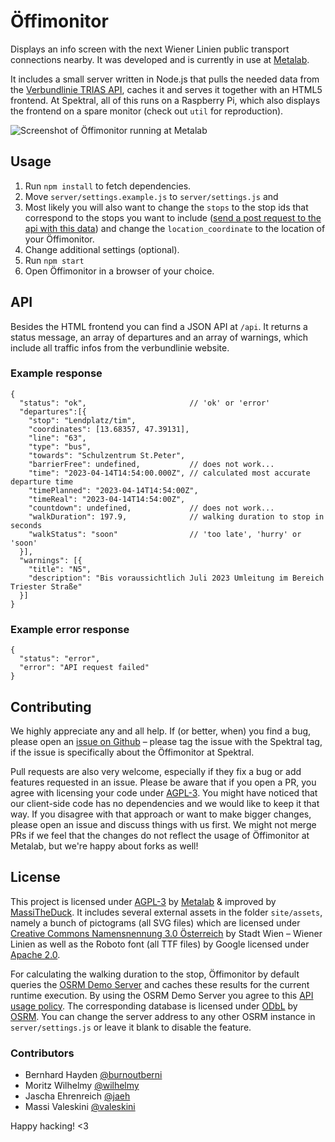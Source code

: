 # Öffimonitor

Displays an info screen with the next Wiener Linien public transport connections nearby. It was developed and is currently in use at [Metalab](https://metalab.at).

It includes a small server written in Node.js that pulls the needed data from the [Verbundlinie TRIAS API](https://verbundlinie.at/de/fahrplan/rund-um-den-fahrplan/link-zum-fahrplan), caches it and serves it together with an HTML5 frontend. At Spektral, all of this runs on a Raspberry Pi, which also displays the frontend on a spare monitor (check out ```util``` for reproduction).

![Screenshot of Öffimonitor running at Metalab](https://metalab.at/wiki/images/b/b0/Oeffimonitor_screenshot.png)

## Usage

1.  Run ```npm install``` to fetch dependencies.
2.  Move ```server/settings.example.js``` to ```server/settings.js``` and
  1. Most likely you will also want to change the ```stops``` to the stop ids that correspond to the stops you want to include ([send a post request to the api with this data](https://www.verbundlinie.at/images/fahrplan/xml/request-9-1.xml)) and change the ```location_coordinate``` to the location of your Öffimonitor.
  2. Change additional settings (optional).
3.  Run ```npm start```
4.  Open Öffimonitor in a browser of your choice.

## API

Besides the HTML frontend you can find a JSON API at ```/api```. It returns a status message, an array of departures and an array of warnings, which include all traffic infos from the verbundlinie website.

### Example response

    {
      "status": "ok",                       // 'ok' or 'error'
      "departures":[{
        "stop": "Lendplatz/tim",
        "coordinates": [13.68357, 47.39131],
        "line": "63",
        "type": "bus",
        "towards": "Schulzentrum St.Peter",
        "barrierFree": undefined,           // does not work...
        "time": "2023-04-14T14:54:00.000Z", // calculated most accurate departure time
        "timePlanned": "2023-04-14T14:54:00Z",
        "timeReal": "2023-04-14T14:54:00Z",
        "countdown": undefined,             // does not work...
        "walkDuration": 197.9,              // walking duration to stop in seconds
        "walkStatus": "soon"                // 'too late', 'hurry' or 'soon'
      }],
      "warnings": [{
        "title": "N5",
        "description": "Bis voraussichtlich Juli 2023 Umleitung im Bereich Triester Straße"
      }]
    }

### Example error response

    {
      "status": "error",
      "error": "API request failed"
    }

## Contributing

We highly appreciate any and all help. If (or better, when) you find a bug, please open an [issue on Github](https://github.com/massitheduck/oeffimonitor/issues) – please tag the issue with the Spektral tag, if the issue is specifically about the Öffimonitor at Spektral.

Pull requests are also very welcome, especially if they fix a bug or add features requested in an issue. Please be aware that if you open a PR, you agree with licensing your code under [AGPL-3](#license). You might have noticed that our client-side code has no dependencies and we would like to keep it that way. If you disagree with that approach or want to make bigger changes, please open an issue and discuss things with us first. We might not merge PRs if we feel that the changes do not reflect the usage of Öffimonitor at Metalab, but we're happy about forks as well!

## License

This project is licensed under [AGPL-3](COPYING) by [Metalab](https://metalab.at) & improved by [MassiTheDuck](https://valeskini.dev). It includes several external assets in the folder ```site/assets```, namely a bunch of pictograms (all SVG files) which are licensed under [Creative Commons Namensnennung 3.0 Österreich](https://creativecommons.org/licenses/by/3.0/at/deed.de) by Stadt Wien – Wiener Linien as well as the Roboto font (all TTF files) by Google licensed under [Apache 2.0](http://www.apache.org/licenses/LICENSE-2.0).

For calculating the walking duration to the stop, Öffimonitor by default queries the [OSRM Demo Server](https://github.com/Project-OSRM/osrm-backend/wiki/Demo-server) and caches these results for the current runtime execution. By using the OSRM Demo Server you agree to this [API usage policy](https://github.com/Project-OSRM/osrm-backend/wiki/Api-usage-policy). The corresponding database is licensed under [ODbL](http://opendatacommons.org/licenses/odbl/) by [OSRM](http://project-osrm.org/). You can change the server address to any other OSRM instance in ```server/settings.js``` or leave it blank to disable the feature.

### Contributors
* Bernhard Hayden [@burnoutberni](https://github.com/burnoutberni)
* Moritz Wilhelmy [@wilhelmy](https://github.com/wilhelmy)
* Jascha Ehrenreich [@jaeh](https://github.com/jaeh)
* Massi Valeskini [@valeskini](https://github.com/valeskini)

Happy hacking! <3
